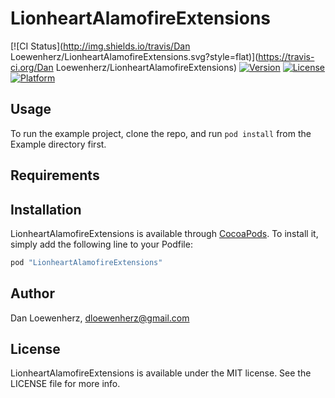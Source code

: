 # LionheartAlamofireExtensions

[![CI Status](http://img.shields.io/travis/Dan Loewenherz/LionheartAlamofireExtensions.svg?style=flat)](https://travis-ci.org/Dan Loewenherz/LionheartAlamofireExtensions)
[![Version](https://img.shields.io/cocoapods/v/LionheartAlamofireExtensions.svg?style=flat)](http://cocoapods.org/pods/LionheartAlamofireExtensions)
[![License](https://img.shields.io/cocoapods/l/LionheartAlamofireExtensions.svg?style=flat)](http://cocoapods.org/pods/LionheartAlamofireExtensions)
[![Platform](https://img.shields.io/cocoapods/p/LionheartAlamofireExtensions.svg?style=flat)](http://cocoapods.org/pods/LionheartAlamofireExtensions)

## Usage

To run the example project, clone the repo, and run `pod install` from the Example directory first.

## Requirements

## Installation

LionheartAlamofireExtensions is available through [CocoaPods](http://cocoapods.org). To install
it, simply add the following line to your Podfile:

```ruby
pod "LionheartAlamofireExtensions"
```

## Author

Dan Loewenherz, dloewenherz@gmail.com

## License

LionheartAlamofireExtensions is available under the MIT license. See the LICENSE file for more info.
